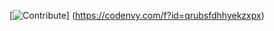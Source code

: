 [![Contribute](https://rawgit.com/slemeur/4a900bb68300a2643679/raw/1ad2c6d784c92fc21886c765bc6315a1f2ee690c/codenvy-contribute.svg)]
(https://codenvy.com/f?id=qrubsfdhhyekzxpx)
